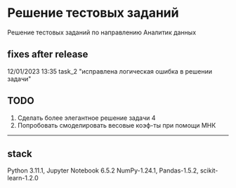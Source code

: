 # Решение тестовых заданий
Решение тестовых заданий по направлению Аналитик данных

## fixes after release

12/01/2023 13:35 task_2 "исправлена логическая ошибка в решении задачи"

## TODO
1. Сделать более элегантное решение задачи 4
2. Попробовать смоделировать весовые коэф-ты при помощи МНК

---
## stack 
Python 3.11.1, Jupyter Notebook 6.5.2
NumPy-1.24.1, Pandas-1.5.2, scikit-learn-1.2.0
